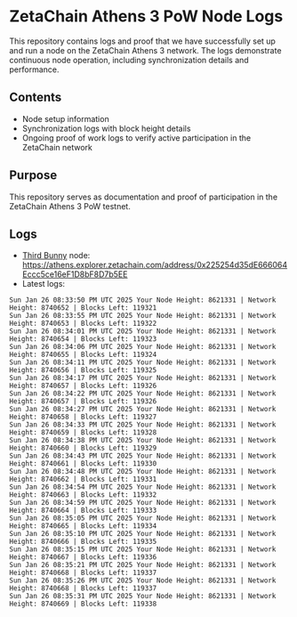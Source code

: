 # ZetaChain Athens 3 PoW Node Logs
This repository contains logs and proof that we have successfully set up and run a node on the ZetaChain Athens 3 network. The logs demonstrate continuous node operation, including synchronization details and performance.

## Contents
- Node setup information
- Synchronization logs with block height details
- Ongoing proof of work logs to verify active participation in the ZetaChain network

## Purpose
This repository serves as documentation and proof of participation in the ZetaChain Athens 3 PoW testnet.

## Logs

- [Third Bunny](https://thirdbunny.xyz/) node: https://athens.explorer.zetachain.com/address/0x225254d35dE666064Eccc5ce16eF1D8bF8D7b5EE
- Latest logs:
```
Sun Jan 26 08:33:50 PM UTC 2025 Your Node Height: 8621331 | Network Height: 8740652 | Blocks Left: 119321
Sun Jan 26 08:33:55 PM UTC 2025 Your Node Height: 8621331 | Network Height: 8740653 | Blocks Left: 119322
Sun Jan 26 08:34:01 PM UTC 2025 Your Node Height: 8621331 | Network Height: 8740654 | Blocks Left: 119323
Sun Jan 26 08:34:06 PM UTC 2025 Your Node Height: 8621331 | Network Height: 8740655 | Blocks Left: 119324
Sun Jan 26 08:34:11 PM UTC 2025 Your Node Height: 8621331 | Network Height: 8740656 | Blocks Left: 119325
Sun Jan 26 08:34:17 PM UTC 2025 Your Node Height: 8621331 | Network Height: 8740657 | Blocks Left: 119326
Sun Jan 26 08:34:22 PM UTC 2025 Your Node Height: 8621331 | Network Height: 8740657 | Blocks Left: 119326
Sun Jan 26 08:34:27 PM UTC 2025 Your Node Height: 8621331 | Network Height: 8740658 | Blocks Left: 119327
Sun Jan 26 08:34:33 PM UTC 2025 Your Node Height: 8621331 | Network Height: 8740659 | Blocks Left: 119328
Sun Jan 26 08:34:38 PM UTC 2025 Your Node Height: 8621331 | Network Height: 8740660 | Blocks Left: 119329
Sun Jan 26 08:34:43 PM UTC 2025 Your Node Height: 8621331 | Network Height: 8740661 | Blocks Left: 119330
Sun Jan 26 08:34:48 PM UTC 2025 Your Node Height: 8621331 | Network Height: 8740662 | Blocks Left: 119331
Sun Jan 26 08:34:54 PM UTC 2025 Your Node Height: 8621331 | Network Height: 8740663 | Blocks Left: 119332
Sun Jan 26 08:34:59 PM UTC 2025 Your Node Height: 8621331 | Network Height: 8740664 | Blocks Left: 119333
Sun Jan 26 08:35:05 PM UTC 2025 Your Node Height: 8621331 | Network Height: 8740665 | Blocks Left: 119334
Sun Jan 26 08:35:10 PM UTC 2025 Your Node Height: 8621331 | Network Height: 8740666 | Blocks Left: 119335
Sun Jan 26 08:35:15 PM UTC 2025 Your Node Height: 8621331 | Network Height: 8740667 | Blocks Left: 119336
Sun Jan 26 08:35:21 PM UTC 2025 Your Node Height: 8621331 | Network Height: 8740668 | Blocks Left: 119337
Sun Jan 26 08:35:26 PM UTC 2025 Your Node Height: 8621331 | Network Height: 8740668 | Blocks Left: 119337
Sun Jan 26 08:35:31 PM UTC 2025 Your Node Height: 8621331 | Network Height: 8740669 | Blocks Left: 119338
```
